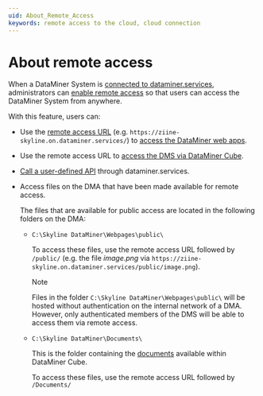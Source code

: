 ```yaml
---
uid: About_Remote_Access
keywords: remote access to the cloud, cloud connection
---
```


# About remote access

When a DataMiner System is [connected to dataminer.services](xref:Connecting_your_DataMiner_System_to_the_cloud), administrators can [enable remote access](xref:Controlling_remote_access) so that users can access the DataMiner System from anywhere.

With this feature, users can:

- Use the [remote access URL](xref:Cloud_Remote_Access_URL) (e.g. `https://ziine-skyline.on.dataminer.services/`) to [access the DataMiner web apps](xref:Accessing_web_apps_remotely).

- Use the remote access URL to [access the DMS via DataMiner Cube](xref:Accessing_DMS_remotely_with_Cube).

- [Call a user-defined API](xref:UD_APIs_Triggering_an_API#url) through dataminer.services.

- Access files on the DMA that have been made available for remote access.<!-- RN 38426 -->

  The files that are available for public access are located in the following folders on the DMA:

  - `C:\Skyline DataMiner\Webpages\public\`

    To access these files, use the remote access URL followed by `/public/` (e.g. the file *image.png* via `https://ziine-skyline.on.dataminer.services/public/image.png`).

    > [!NOTE]
    > Files in the folder `C:\Skyline DataMiner\Webpages\public\` will be hosted without authentication on the internal network of a DMA. However, only authenticated members of the DMS will be able to access them via remote access.

  - `C:\Skyline DataMiner\Documents\`

    This is the folder containing the [documents](xref:About_the_Documents_module) available within DataMiner Cube.

    To access these files, use the remote access URL followed by `/Documents/`<!-- RN 39182 + 39881-->

